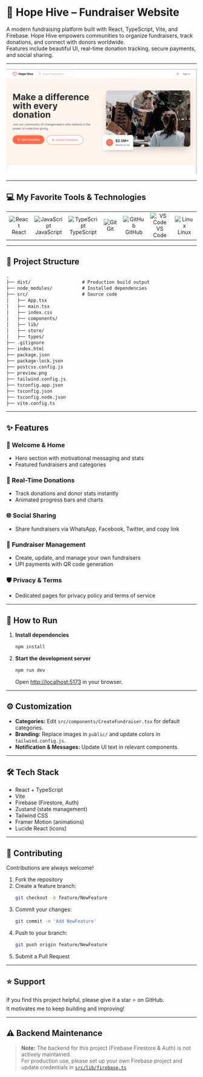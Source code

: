 # 🌟 Hope Hive – Fundraiser Website

A modern fundraising platform built with React, TypeScript, Vite, and Firebase. Hope Hive empowers communities to organize fundraisers, track donations, and connect with donors worldwide.  
Features include beautiful UI, real-time donation tracking, secure payments, and social sharing.

---

<p align="center">
  <img src="preview.png" alt="App Preview" width="600"/>
</p>

---

## 💻 My Favorite Tools & Technologies

<div align="center">
  <table>
    <tr>
      <td align="center" width="96">
        <img src="https://techstack-generator.vercel.app/react-icon.svg" alt="React" width="48" height="48" />
        <br>React
      </td>
      <td align="center" width="96">
        <img src="https://techstack-generator.vercel.app/js-icon.svg" alt="JavaScript" width="48" height="48" />
        <br>JavaScript
      </td>
      <td align="center" width="96">
        <img src="https://techstack-generator.vercel.app/ts-icon.svg" alt="TypeScript" width="48" height="48" />
        <br>TypeScript
      </td>
      <td align="center" width="96">
        <img src="https://profilinator.rishav.dev/skills-assets/git-scm-icon.svg" alt="Git" width="48" height="48" />
        <br>Git
      </td>
      <td align="center" width="96">
        <img src="https://techstack-generator.vercel.app/github-icon.svg" alt="GitHub" width="48" height="48" />
        <br>GitHub
      </td>
      <td align="center" width="96">
        <img src="https://cdn.jsdelivr.net/gh/devicons/devicon/icons/vscode/vscode-original.svg" alt="VS Code" width="48" height="48" />
        <br>VS Code
      </td>
      <td align="center" width="96">
        <img src="https://profilinator.rishav.dev/skills-assets/linux-original.svg" alt="Linux" width="48" height="48" />
        <br>Linux
      </td>
    </tr>
  </table>
</div>

---

## 📂 Project Structure

```
.
├── dist/                   # Production build output
├── node_modules/           # Installed dependencies
├── src/                    # Source code
│   ├── App.tsx
│   ├── main.tsx
│   ├── index.css
│   ├── components/
│   ├── lib/
│   ├── store/
│   ├── types/
├── .gitignore
├── index.html
├── package.json
├── package-lock.json
├── postcss.config.js
├── preview.png
├── tailwind.config.js
├── tsconfig.app.json
├── tsconfig.json
├── tsconfig.node.json
├── vite.config.ts
```

---

## ✨ Features

### 👋 Welcome & Home
- Hero section with motivational messaging and stats
- Featured fundraisers and categories

### 🔔 Real-Time Donations
- Track donations and donor stats instantly
- Animated progress bars and charts

### 🌐 Social Sharing
- Share fundraisers via WhatsApp, Facebook, Twitter, and copy link

### 📌 Fundraiser Management
- Create, update, and manage your own fundraisers
- UPI payments with QR code generation

### 🛡️ Privacy & Terms
- Dedicated pages for privacy policy and terms of service

---

## 🚀 How to Run

1. **Install dependencies**
   ```bash
   npm install
   ```
2. **Start the development server**
   ```bash
   npm run dev
   ```
   Open [http://localhost:5173](http://localhost:5173) in your browser.

---

## ⚙️ Customization

- **Categories:** Edit `src/components/CreateFundraiser.tsx` for default categories.
- **Branding:** Replace images in `public/` and update colors in `tailwind.config.js`.
- **Notification & Messages:** Update UI text in relevant components.

---

## 🛠 Tech Stack

- React + TypeScript
- Vite
- Firebase (Firestore, Auth)
- Zustand (state management)
- Tailwind CSS
- Framer Motion (animations)
- Lucide React (icons)

---

## 🤝 Contributing

Contributions are always welcome!

1. Fork the repository
2. Create a feature branch:
   ```bash
   git checkout -b feature/NewFeature
   ```
3. Commit your changes:
   ```bash
   git commit -m 'Add NewFeature'
   ```
4. Push to your branch:
   ```bash
   git push origin feature/NewFeature
   ```
5. Submit a Pull Request

---

## ⭐ Support

If you find this project helpful, please give it a star ⭐ on GitHub.  
It motivates me to keep building and improving!

---

## ⚠️ Backend Maintenance

> **Note:** The backend for this project (Firebase Firestore & Auth) is not actively maintained.  
> For production use, please set up your own Firebase project and update credentials in [`src/lib/firebase.ts`](src/lib/firebase.ts)